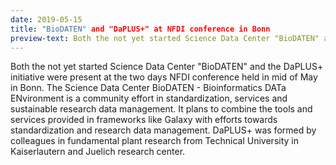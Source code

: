```yaml
---
date: 2019-05-15
title: "BioDATEN" and "DaPLUS+" at NFDI conference in Bonn
preview-text: Both the not yet started Science Data Center "BioDATEN" and the DaPLUS+ initiative were present at the two days NFDI conference held in mid of May in Bonn
---
```


Both the not yet started Science Data Center "BioDATEN" and the DaPLUS+ initiative were present at the two days NFDI conference held in mid of May in Bonn. The Science Data Center BioDATEN - Bioinformatics DATa ENvironment is a community effort in standardization, services and sustainable research data management. It plans to combine the tools and services provided in frameworks like Galaxy with efforts towards standardization and research data management. DaPLUS+ was formed by colleagues in fundamental plant research from Technical University in Kaiserlautern and Juelich research center.
